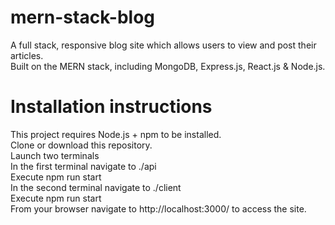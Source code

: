 # mern-stack-blog
A full stack, responsive blog site which allows users to view and post their articles.<br />
Built on the MERN stack, including MongoDB, Express.js, React.js & Node.js.

# Installation instructions
This project requires Node.js + npm to be installed.<br />
Clone or download this repository.<br />
Launch two terminals<br />
In the first terminal navigate to ./api <br />
Execute npm run start <br />
In the second terminal navigate to ./client <br />
Execute npm run start <br />
From your browser navigate to http://localhost:3000/ to access the site.
